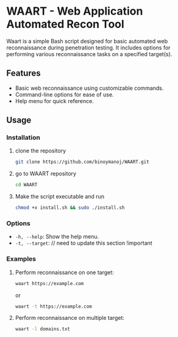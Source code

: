 # WAART - Web Application Automated Recon Tool

Waart is a simple Bash script designed for basic automated web reconnaissance during penetration testing. It includes options for performing various reconnaissance tasks on a specified target(s).

## Features
- Basic web reconnaissance using customizable commands.
- Command-line options for ease of use.
- Help menu for quick reference.

## Usage

### Installation
1. clone the repository
   ```bash
   git clone https://github.com/binoymanoj/WAART.git
   ```
2. go to WAART repository
   ```bash
   cd WAART
   ```
3. Make the script executable and run
   ```bash
   chmod +x install.sh && sudo ./install.sh
   ```

### Options
- `-h, --help`: Show the help menu.
- `-t, --target`: // need to update this section !important

### Examples
1. Perform reconnaissance on one target:
   ```bash
   waart https://example.com
   ```
   or
   ```bash
   waart -t https://example.com
   ```
2. Perform reconnaissance on multiple target:
   ```bash
   waart -l domains.txt
   ```